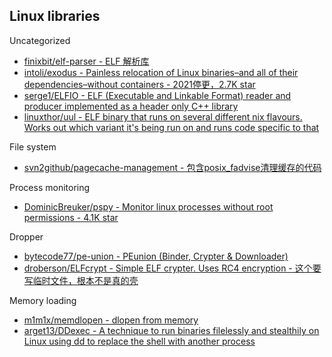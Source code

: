## Linux libraries

Uncategorized

* [finixbit/elf-parser - ELF 解析库](https://github.com/finixbit/elf-parser)
* [intoli/exodus - Painless relocation of Linux binaries–and all of their dependencies–without containers - 2021停更，2.7K star](https://github.com/intoli/exodus)
* [serge1/ELFIO - ELF (Executable and Linkable Format) reader and producer implemented as a header only C++ library](https://github.com/serge1/ELFIO)
* [linuxthor/uul - ELF binary that runs on several different nix flavours. Works out which variant it's being run on and runs code specific to that](https://github.com/linuxthor/uul)

File system

* [svn2github/pagecache-management - 包含posix_fadvise清理缓存的代码](https://github.com/svn2github/pagecache-management)

Process monitoring

* [DominicBreuker/pspy - Monitor linux processes without root permissions - 4.1K star](https://github.com/DominicBreuker/pspy)

Dropper

* [bytecode77/pe-union - PEunion (Binder, Crypter & Downloader)](https://github.com/bytecode77/pe-union)
* [droberson/ELFcrypt - Simple ELF crypter. Uses RC4 encryption - 这个要写临时文件，根本不是真的壳](https://github.com/droberson/ELFcrypt)

Memory loading

* [m1m1x/memdlopen - dlopen from memory](https://github.com/m1m1x/memdlopen)
* [arget13/DDexec - A technique to run binaries filelessly and stealthily on Linux using dd to replace the shell with another process](https://github.com/arget13/DDexec)
